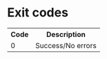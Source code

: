 # Exit codes

<table>
    <tr>
        <th>Code</th>
        <th>Description</th>
    </tr>
    <tr>
        <td>0</td>
        <td>Success/No errors</td>
    </tr>
</table>
